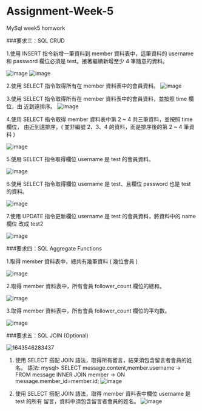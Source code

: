 # Assignment-Week-5
MySql week5 homwork

###要求三：SQL CRUD

1.使用 INSERT 指令新增一筆資料到 member 資料表中，這筆資料的 username 和
password 欄位必須是 test。接著繼續新增至少 4 筆隨意的資料。

![image](https://user-images.githubusercontent.com/8243103/151700141-095af964-29e7-4942-b0ac-91bf0a3df897.png)
![image](https://user-images.githubusercontent.com/8243103/151700149-510c7aaa-e52f-42ab-a509-168d462067c4.png)

2.使用 SELECT 指令取得所有在 member 資料表中的會員資料。
![image](https://user-images.githubusercontent.com/8243103/151700161-b18aca62-c5b7-4d8a-afe7-c0b973b38725.png)


3.使用 SELECT 指令取得所有在 member 資料表中的會員資料，並按照 time 欄位，由
近到遠排序。
![image](https://user-images.githubusercontent.com/8243103/151700194-95f9b869-dbb2-4961-bae7-ff9d2dfacf75.png)


4.使用 SELECT 指令取得 member 資料表中第 2 ~ 4 共三筆資料，並按照 time 欄位，
由近到遠排序。( 並非編號 2、3、4 的資料，而是排序後的第 2 ~ 4 筆資料 )

![image](https://user-images.githubusercontent.com/8243103/151700207-a76aa565-6e8f-4d56-9538-0e853ff7c8dc.png)


5.使用 SELECT 指令取得欄位 username 是 test 的會員資料。

![image](https://user-images.githubusercontent.com/8243103/151700224-dca378db-1b54-4cb5-8b39-16b51de61705.png)


6.使用 SELECT 指令取得欄位 username 是 test、且欄位 password 也是 test 的資料。

![image](https://user-images.githubusercontent.com/8243103/151700237-cea97ea1-ae2c-4304-929c-478d8f7c46f4.png)


7.使用 UPDATE 指令更新欄位 username 是 test 的會員資料，將資料中的 name 欄位
改成 test2

![image](https://user-images.githubusercontent.com/8243103/151700244-d5168575-f9e8-4791-8345-aa584828a0a0.png)


###要求四：SQL Aggregate Functions

1.取得 member 資料表中，總共有幾筆資料 ( 幾位會員 )

![image](https://user-images.githubusercontent.com/8243103/151700255-43c62595-6d03-4b26-8561-ab84b655db2e.png)


2.取得 member 資料表中，所有會員 follower_count 欄位的總和。

![image](https://user-images.githubusercontent.com/8243103/151700261-0e031f18-1234-4fb5-ad0e-e9d61c45d78d.png)


3.取得 member 資料表中，所有會員 follower_count 欄位的平均數。

![image](https://user-images.githubusercontent.com/8243103/151700268-b6402a6a-df81-4eac-be0c-14400d0ee060.png)


###要求五：SQL JOIN (Optional)

![1643546283437](https://user-images.githubusercontent.com/8243103/151699958-13723f4d-4f91-430c-8f96-60b8dbe8ae8a.jpg)


1. 使用 SELECT 搭配 JOIN 語法，取得所有留言，結果須包含留言者會員的姓名。
語法:
mysql> SELECT message.content,member.username
    -> FROM message INNER JOIN member
    -> ON message.member_id=member.id;
![image](https://user-images.githubusercontent.com/8243103/151700281-53f279f0-7e32-4eb5-9de3-864c0e33f59d.png)


2. 使用 SELECT 搭配 JOIN 語法，取得 member 資料表中欄位 username 是 test 的所有
留言，資料中須包含留言者會員的姓名。
![image](https://user-images.githubusercontent.com/8243103/151700289-5f9ca044-6065-4300-b1ec-40ea400f5766.png)


